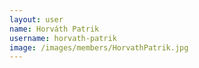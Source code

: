 ```yaml
---
layout: user
name: Horváth Patrik
username: horvath-patrik
image: /images/members/HorvathPatrik.jpg
---
```

